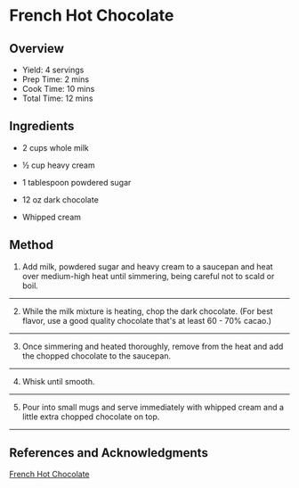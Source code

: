 # French Hot Chocolate

## Overview

- Yield: 4 servings
- Prep Time: 2 mins
- Cook Time: 10 mins
- Total Time: 12 mins

## Ingredients

- 2 cups whole milk

- ½ cup heavy cream

- 1 tablespoon powdered sugar

- 12 oz dark chocolate

- Whipped cream

## Method

1. Add milk, powdered sugar and heavy cream to a saucepan and heat over medium-high heat until simmering, being careful not to scald or boil.
---
2. While the milk mixture is heating, chop the dark chocolate. (For best flavor, use a good quality chocolate that's at least 60 - 70% cacao.)
---
3. Once simmering and heated thoroughly, remove from the heat and add the chopped chocolate to the saucepan.
---
4. Whisk until smooth.
---
5. Pour into small mugs and serve immediately with whipped cream and a little extra chopped chocolate on top.
---

## References and Acknowledgments

[French Hot Chocolate](http://www.thesweetestoccasion.com/2017/02/french-hot-chocolate-recipe/)
